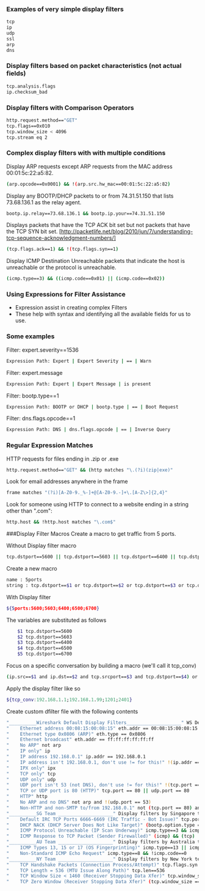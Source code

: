 ### Examples of very simple display filters  
```sh
tcp
ip  
udp
ssl
arp  
dns  
```

### Display filters based on packet characteristics (not actual fields)
```sh
tcp.analysis.flags
ip.checksum_bad
```

### Display filters with Comparison Operators
```sh
http.request.method=="GET"
tcp.flags==0x010
tcp.window_size < 4096
tcp.stream eq 2
```

### Complex display filters with with multiple conditions

Display ARP requests except ARP requests from the MAC address 00:01:5c:22:a5:82.
```sh
(arp.opcode==0x0001) && !(arp.src.hw_mac==00:01:5c:22:a5:82)
```

Display any BOOTP/DHCP packets to or from 74.31.51.150 that lists 73.68.136.1 as the relay agent.
```sh
bootp.ip.relay==73.68.136.1 && bootp.ip.your==74.31.51.150
```

Displays packets that have the TCP ACK bit set but not packets that have the TCP SYN bit set.
[http://packetlife.net/blog/2010/jun/7/understanding-tcp-sequence-acknowledgment-numbers/]
```sh
(tcp.flags.ack==1) && !(tcp.flags.syn==1)
```

Display ICMP Destination Unreachable packets that indicate the host is unreachable or the protocol is unreachable.
```sh
(icmp.type==3) && ((icmp.code==0x01) || (icmp.code==0x02))
```

### Using Expressions for Filter Assistance
  - Expression assist in creating complex Filters
  - These help with syntax and identifying all the available fields for us to use.

### Some examples  
Filter: expert.severity==1536
```sh
Expression Path: Expert | Expert Severity | == | Warn
```
Filter: expert.message
```sh
Expression Path: Expert | Expert Message | is present
```

Filter: bootp.type==1
```sh
Expression Path: BOOTP or DHCP | bootp.type | == | Boot Request
```

Filter: dns.flags.opcode==1
```sh
Expression Path: DNS | dns.flags.opcode | == | Inverse Query  
```

### Regular Expression Matches
HTTP requests for files ending in .zip or .exe
```sh
http.request.method=="GET" && (http matches "\.(?i)(zip|exe)"
```

Look for email addresses anywhere in the frame
```sh
frame matches "(?i)[A-Z0-9._%-]+@[A-Z0-9.-]+\.[A-Z\>]{2,4}"
```

Look for someone using HTTP to connect to a website ending in a string other than ".com":
```sh
http.host && !http.host matches "\.com$"
```

###Display Filter Macros
Create a macro to get traffic from 5 ports.     

Without Display filter macro
```sh
tcp.dstport==5600 || tcp.dstport==5603 || tcp.dstport==6400 || tcp.dstport==6500 || tcp.dstport==6700
```

Create a new macro
```sh
name : 5ports
string : tcp.dstport==$1 or tcp.dstport==$2 or tcp.dstport==$3 or tcp.dstport==$4 or tcp.dstport==$5
```

With Display filter
```sh
${5ports:5600;5603;6400;6500;6700}
```

The variables are substituted as follows
```sh
    $1 tcp.dstport==5600
    $2 tcp.dstport==5603
    $3 tcp.dstport==6400
    $4 tcp.dstport==6500
    $5 tcp.dstport==6700
```

Focus on a specific conversation by building a macro (we'll call it tcp_conv)
```sh
(ip.src==$1 and ip.dst==$2 and tcp.srcport==$3 and tcp.dstport==$4) or (ip.src==$2 and ip.dst==$1 and tcp.srcport==$4 and tcp.dstport==$3)
```

Apply the display filter like so
```sh
${tcp_conv:192.168.1.1;192.168.1.99;1201;2401}
```

Create custom dfilter file with the following contents
```sh
"__________Wireshark Default Display Filters____________________" WS Default Filter
"    Ethernet address 00:08:15:00:08:15" eth.addr == 00:08:15:00:08:15
"    Ethernet type 0x0806 (ARP)" eth.type == 0x0806
"    Ethernet broadcast" eth.addr == ff:ff:ff:ff:ff:ff
"    No ARP" not arp
"    IP only" ip
"    IP address 192.168.0.1" ip.addr == 192.168.0.1
"    IP address isn't 192.168.0.1, don't use != for this!" !(ip.addr == 192.168.0.1)
"    IPX only" ipx
"    TCP only" tcp
"    UDP only" udp
"    UDP port isn't 53 (not DNS), don't use != for this!" !(tcp.port == 53)
"    TCP or UDP port is 80 (HTTP)" tcp.port == 80 || udp.port == 80
"    HTTP" http
"    No ARP and no DNS" not arp and !(udp.port == 53)
"    Non-HTTP and non-SMTP to/from 192.168.0.1" not (tcp.port == 80) and not (tcp.port == 25) and ip.addr == 192.168.0.1
"__________SG Team ____________________" Display filters by Singapore team
"    Default IRC TCP Ports 6666-6669 (IRC Traffic - Bot Issue)" tcp.port == 6666 || tcp.port == 6667 || tcp.port == 6668 || tcp.port == 6669
"    DHCP NACK (DHCP Server Does Not Like Target)" (bootp.option.type == 53) && (bootp.option.value == 06)
"    ICMP Protocol Unreachable (IP Scan Underway)" icmp.type==3 && icmp.code==2
"    ICMP Response to TCP Packet (Sender Firewalled)" (icmp) && (tcp)
"__________AU Team ____________________" Display filters by Australia team
"    ICMP Types 13, 15 or 17 (OS Fingerprinting)" icmp.type==13 || icmp.type==15 || icmp.type==17
"    Non-Standard ICMP Echo Request" icmp.type==8 && !icmp.code==0
"__________NY Team ____________________" Display filters by New York team
"    TCP Handshake Packets (Connection Process/Attempt)" tcp.flags.syn == 1
"    TCP Length = 536 (MTU Issue Along Path)" tcp.len==536
"    TCP Window Size < 1460 (Receiver Stopping Data Xfer)" tcp.window_size < 1460 && tcp.flags.reset == 0
"    TCP Zero Window (Receiver Stopping Data Xfer)" (tcp.window_size == 0) && (tcp.flags.reset == 0)


```
